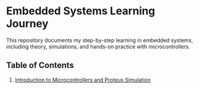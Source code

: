 # Embedded Systems Learning Journey

This repository documents my step-by-step learning in embedded systems, including theory, simulations, and hands-on practice with microcontrollers.

## Table of Contents
1. [Introduction to Microcontrollers and Proteus Simulation](entries/01_intro_microcontrollers_proteus.md)

